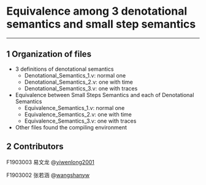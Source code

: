 # Equivalence among 3 denotational semantics and small step semantics
---
## 1 Organization of files
- 3 definitions of denotational semantics
  - Denotational_Semantics_1.v: normal one
  - Denotational_Semantics_2.v: one with time
  - Denotational_Semantics_3.v: one with traces
- Equivalence between Small Steps Semantics and each of Denotational Semantics
  - Equivalence_Semantics_1.v: normal one
  - Equivalence_Semantics_2.v: one with time
  - Equivalence_Semantics_3.v: one with traces
- Other files found the compiling environment




## 2 Contributors
F1903003 易文龙 @[yiwenlong2001](https://github.com/yiwenlong2001)

F1903002 张若涵 @[wangshanyw](https://github.com/wangshanyw)
